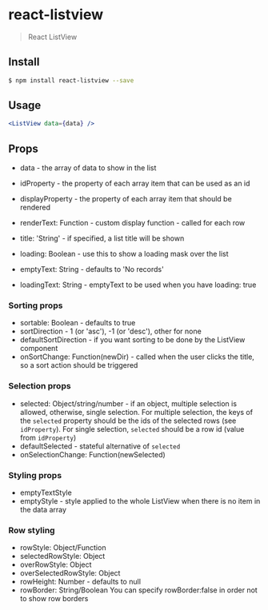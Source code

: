 react-listview
==============

> React ListView

## Install

```sh
$ npm install react-listview --save
```


## Usage

```jsx
<ListView data={data} />
```

## Props

 * data - the array of data to show in the list
 * idProperty - the property of each array item that can be used as an id
 * displayProperty - the property of each array item that should be rendered
 * renderText: Function - custom display function - called for each row
 * title: 'String' - if specified, a list title will be shown

 * loading: Boolean - use this to show a loading mask over the list
 * emptyText: String - defaults to 'No records'
 * loadingText: String - emptyText to be used when you have loading: true


### Sorting props

 * sortable: Boolean - defaults to true
 * sortDirection - 1 (or 'asc'), -1 (or 'desc'), other for none
 * defaultSortDirection - if you want sorting to be done by the ListView component
 * onSortChange: Function(newDir) - called when the user clicks the title, so a sort action should be triggered

### Selection props

 * selected: Object/string/number - if an object, multiple selection is allowed, otherwise, single selection. For multiple selection, the keys of the `selected` property should be the ids of the selected rows (see `idProperty`). For single selection, `selected` should be a row id (value from `idProperty`)
 * defaultSelected - stateful alternative of `selected`
 * onSelectionChange: Function(newSelected)

### Styling props

 * emptyTextStyle
 * emptyStyle - style applied to the whole ListView when there is no item in the data array

### Row styling

 * rowStyle: Object/Function
 * selectedRowStyle: Object
 * overRowStyle: Object
 * overSelectedRowStyle: Object
 * rowHeight: Number - defaults to null
 * rowBorder: String/Boolean You can specify rowBorder:false in order not to show row borders
